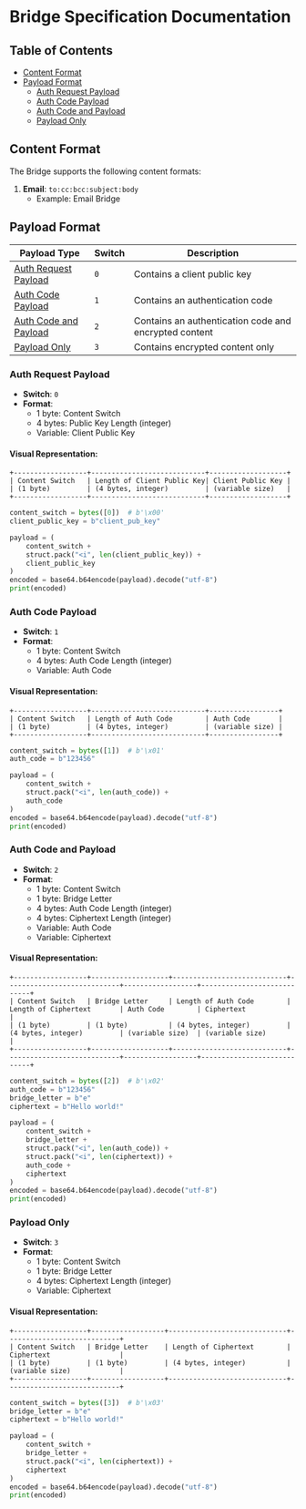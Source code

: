 # Bridge Specification Documentation

## Table of Contents

- [Content Format](#content-format)
- [Payload Format](#payload-format)
  - [Auth Request Payload](#auth-request-payload)
  - [Auth Code Payload](#auth-code-payload)
  - [Auth Code and Payload](#auth-code-and-payload)
  - [Payload Only](#payload-only)

## Content Format

The Bridge supports the following content formats:

1. **Email**: `to:cc:bcc:subject:body`
   - Example: Email Bridge

## Payload Format

| **Payload Type**                                | **Switch** | **Description**                                       |
| ----------------------------------------------- | ---------- | ----------------------------------------------------- |
| [Auth Request Payload](#auth-request-payload)   | `0`        | Contains a client public key                          |
| [Auth Code Payload](#auth-code-payload)         | `1`        | Contains an authentication code                       |
| [Auth Code and Payload](#auth-code-and-payload) | `2`        | Contains an authentication code and encrypted content |
| [Payload Only](#payload-only)                   | `3`        | Contains encrypted content only                       |

### Auth Request Payload

- **Switch**: `0`
- **Format**:
  - 1 byte: Content Switch
  - 4 bytes: Public Key Length (integer)
  - Variable: Client Public Key

#### Visual Representation:

```
+------------------+----------------------------+-------------------+
| Content Switch   | Length of Client Public Key| Client Public Key |
| (1 byte)         | (4 bytes, integer)         | (variable size)   |
+------------------+----------------------------+-------------------+
```

```python
content_switch = bytes([0])  # b'\x00'
client_public_key = b"client_pub_key"

payload = (
    content_switch +
    struct.pack("<i", len(client_public_key)) +
    client_public_key
)
encoded = base64.b64encode(payload).decode("utf-8")
print(encoded)
```

### Auth Code Payload

- **Switch**: `1`
- **Format**:
  - 1 byte: Content Switch
  - 4 bytes: Auth Code Length (integer)
  - Variable: Auth Code

#### Visual Representation:

```
+------------------+----------------------------+-----------------+
| Content Switch   | Length of Auth Code        | Auth Code       |
| (1 byte)         | (4 bytes, integer)         | (variable size) |
+------------------+----------------------------+-----------------+
```

```python
content_switch = bytes([1])  # b'\x01'
auth_code = b"123456"

payload = (
    content_switch +
    struct.pack("<i", len(auth_code)) +
    auth_code
)
encoded = base64.b64encode(payload).decode("utf-8")
print(encoded)
```

### Auth Code and Payload

- **Switch**: `2`
- **Format**:
  - 1 byte: Content Switch
  - 1 byte: Bridge Letter
  - 4 bytes: Auth Code Length (integer)
  - 4 bytes: Ciphertext Length (integer)
  - Variable: Auth Code
  - Variable: Ciphertext

#### Visual Representation:

```
+------------------+-------------------+----------------------------+----------------------------+------------------+----------------------------+
| Content Switch   | Bridge Letter     | Length of Auth Code        | Length of Ciphertext       | Auth Code        | Ciphertext                 |
| (1 byte)         | (1 byte)          | (4 bytes, integer)         | (4 bytes, integer)         | (variable size)  | (variable size)            |
+------------------+-------------------+----------------------------+----------------------------+------------------+----------------------------+
```

```python
content_switch = bytes([2])  # b'\x02'
auth_code = b"123456"
bridge_letter = b"e"
ciphertext = b"Hello world!"

payload = (
    content_switch +
    bridge_letter +
    struct.pack("<i", len(auth_code)) +
    struct.pack("<i", len(ciphertext)) +
    auth_code +
    ciphertext
)
encoded = base64.b64encode(payload).decode("utf-8")
print(encoded)
```

### Payload Only

- **Switch**: `3`
- **Format**:
  - 1 byte: Content Switch
  - 1 byte: Bridge Letter
  - 4 bytes: Ciphertext Length (integer)
  - Variable: Ciphertext

#### Visual Representation:

```
+------------------+------------------+-----------------------------+----------------------------+
| Content Switch   | Bridge Letter    | Length of Ciphertext        | Ciphertext                 |
| (1 byte)         | (1 byte)         | (4 bytes, integer)          | (variable size)            |
+------------------+------------------+-----------------------------+----------------------------+
```

```python
content_switch = bytes([3])  # b'\x03'
bridge_letter = b"e"
ciphertext = b"Hello world!"

payload = (
    content_switch +
    bridge_letter +
    struct.pack("<i", len(ciphertext)) +
    ciphertext
)
encoded = base64.b64encode(payload).decode("utf-8")
print(encoded)
```
